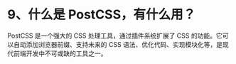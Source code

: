 # 9、什么是 PostCSS，有什么用？

PostCSS 是一个强大的 CSS 处理工具，通过插件系统扩展了 CSS 的功能。它可以自动添加浏览器前缀、支持未来的 CSS 语法、优化代码、实现模块化等，是现代前端开发中不可或缺的工具之一。
